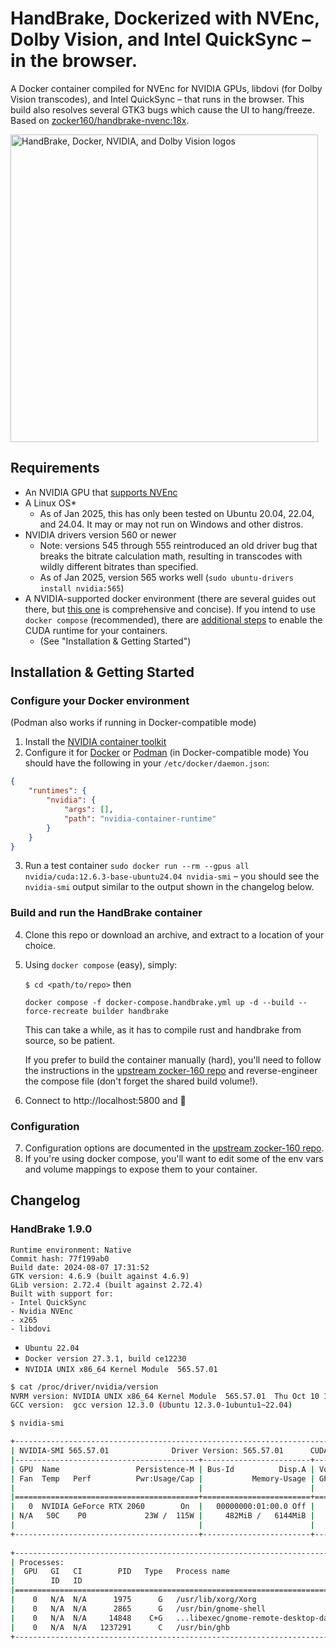 # HandBrake, Dockerized with NVEnc, Dolby Vision, and Intel QuickSync – in the browser.
A Docker container compiled for NVEnc for NVIDIA GPUs, libdovi (for Dolby Vision transcodes), and Intel QuickSync – that runs in the browser. This build also resolves several GTK3 bugs which cause the UI to hang/freeze. Based on [zocker160/handbrake-nvenc:18x](https://github.com/zocker-160/handbrake-nvenc-docker).

<img src="https://github.com/user-attachments/assets/c5ae296b-28ea-4112-8d7b-48694c0f72de" width="492" alt="HandBrake, Docker, NVIDIA, and Dolby Vision logos" />

## Requirements

- An NVIDIA GPU that [supports NVEnc](https://developer.nvidia.com/video-encode-and-decode-gpu-support-matrix-new)
- A Linux OS*
  - As of Jan 2025, this has only been tested on Ubuntu 20.04, 22.04, and 24.04. It may or may not run on Windows and other distros.
- NVIDIA drivers version 560 or newer
  - Note: versions 545 through 555 reintroduced an old driver bug that breaks the bitrate calculation math, resulting in transcodes with wildly different bitrates than specified.
  - As of Jan 2025, version 565 works well (`sudo ubuntu-drivers install nvidia:565`)
- A NVIDIA-supported docker environment (there are several guides out there, but [this one](https://medium.com/@u.mele.coding/a-beginners-guide-to-nvidia-container-toolkit-on-docker-92b645f92006) is comprehensive and concise). If you intend to use `docker compose` (recommended), there are [additional steps](https://docs.docker.com/compose/how-tos/gpu-support/) to enable the CUDA runtime for your containers.
  - (See "Installation & Getting Started")

## Installation & Getting Started

### Configure your Docker environment

(Podman also works if running in Docker-compatible mode)

1. Install the [NVIDIA container toolkit](https://docs.nvidia.com/datacenter/cloud-native/container-toolkit/latest/install-guide.html#installing-with-apt)
2. Configure it for [Docker](https://docs.nvidia.com/datacenter/cloud-native/container-toolkit/latest/install-guide.html#configuring-docker) or [Podman](https://docs.nvidia.com/datacenter/cloud-native/container-toolkit/latest/install-guide.html#configuring-podman) (in Docker-compatible mode)
  You should have the following in your `/etc/docker/daemon.json`:
  ```json
  {
      "runtimes": {
          "nvidia": {
              "args": [],
              "path": "nvidia-container-runtime"
          }
      }
  }
  ```

3. Run a test container `sudo docker run --rm --gpus all nvidia/cuda:12.6.3-base-ubuntu24.04 nvidia-smi` – you should see the `nvidia-smi` output similar to the output shown in the changelog below.

### Build and run the HandBrake container

4. Clone this repo or download an archive, and extract to a location of your choice.
5. Using `docker compose` (easy), simply:

   ```$ cd <path/to/repo>``` then 

   ```docker compose -f docker-compose.handbrake.yml up -d --build --force-recreate builder handbrake```

   This can take a while, as it has to compile rust and handbrake from source, so be patient.

   If you prefer to build the container manually (hard), you'll need to follow the instructions in the [upstream zocker-160 repo](https://github.com/zocker-160/handbrake-nvenc-docker) and reverse-engineer the compose file (don't forget the shared build volume!).

6. Connect to http://localhost:5800 and 🎉

### Configuration

7. Configuration options are documented in the [upstream zocker-160 repo](https://github.com/zocker-160/handbrake-nvenc-docker).
8. If you're using docker compose, you'll want to edit some of the env vars and volume mappings to expose them to your container.

## Changelog

### HandBrake 1.9.0

```
Runtime environment: Native
Commit hash: 77f199ab0
Build date: 2024-08-07 17:31:52
GTK version: 4.6.9 (built against 4.6.9)
GLib version: 2.72.4 (built against 2.72.4)
Built with support for:
- Intel QuickSync
- Nvidia NVEnc
- x265
- libdovi
```

- `Ubuntu 22.04`
- `Docker version 27.3.1, build ce12230`
- `NVIDIA UNIX x86_64 Kernel Module  565.57.01`

```sh
$ cat /proc/driver/nvidia/version
NVRM version: NVIDIA UNIX x86_64 Kernel Module  565.57.01  Thu Oct 10 12:29:05 UTC 2024
GCC version:  gcc version 12.3.0 (Ubuntu 12.3.0-1ubuntu1~22.04)
```

```sh
$ nvidia-smi

+-----------------------------------------------------------------------------------------+
| NVIDIA-SMI 565.57.01              Driver Version: 565.57.01      CUDA Version: 12.7     |
|-----------------------------------------+------------------------+----------------------+
| GPU  Name                 Persistence-M | Bus-Id          Disp.A | Volatile Uncorr. ECC |
| Fan  Temp   Perf          Pwr:Usage/Cap |           Memory-Usage | GPU-Util  Compute M. |
|                                         |                        |               MIG M. |
|=========================================+========================+======================|
|   0  NVIDIA GeForce RTX 2060        On  |   00000000:01:00.0 Off |                  N/A |
| N/A   50C    P0             23W /  115W |     482MiB /   6144MiB |     14%      Default |
|                                         |                        |                  N/A |
+-----------------------------------------+------------------------+----------------------+
                                                                                         
+-----------------------------------------------------------------------------------------+
| Processes:                                                                              |
|  GPU   GI   CI        PID   Type   Process name                              GPU Memory |
|        ID   ID                                                               Usage      |
|=========================================================================================|
|    0   N/A  N/A      1975      G   /usr/lib/xorg/Xorg                             56MiB |
|    0   N/A  N/A      2865      G   /usr/bin/gnome-shell                            5MiB |
|    0   N/A  N/A     14848    C+G   ...libexec/gnome-remote-desktop-daemon         83MiB |
|    0   N/A  N/A   1237291      C   /usr/bin/ghb                                  330MiB |
+-----------------------------------------------------------------------------------------+
```
